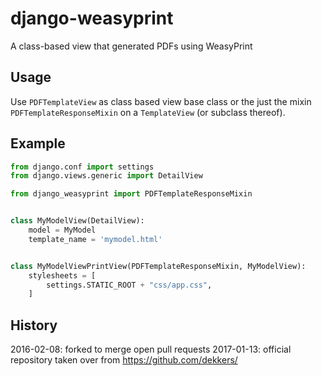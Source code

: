 # django-weasyprint

A class-based view that generated PDFs using WeasyPrint

## Usage

Use `PDFTemplateView` as class based view base class or the just the mixin 
`PDFTemplateResponseMixin` on a `TemplateView` (or subclass thereof).

## Example

```python
from django.conf import settings
from django.views.generic import DetailView

from django_weasyprint import PDFTemplateResponseMixin


class MyModelView(DetailView):
    model = MyModel
    template_name = 'mymodel.html'


class MyModelViewPrintView(PDFTemplateResponseMixin, MyModelView):
    stylesheets = [
        settings.STATIC_ROOT + "css/app.css",
    ]
```
## History

2016-02-08: forked to merge open pull requests
2017-01-13: official repository taken over from https://github.com/dekkers/

